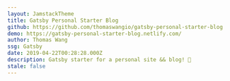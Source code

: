 ```yaml
---
layout: JamstackTheme
title: Gatsby Personal Starter Blog
github: https://github.com/thomaswangio/gatsby-personal-starter-blog
demo: https://gatsby-personal-starter-blog.netlify.com/
author: Thomas Wang
ssg: Gatsby
date: 2019-04-22T00:28:28.000Z
description: Gatsby starter for a personal site && blog! 🐶
stale: false
---
```

